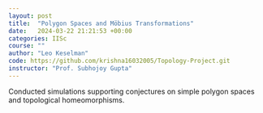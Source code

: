 ```yaml
---
layout: post
title:  "Polygon Spaces and Möbius Transformations"
date:   2024-03-22 21:21:53 +00:00
categories: IISc
course: ""
author: "Leo Keselman"
code: https://github.com/krishna16032005/Topology-Project.git
instructor: "Prof. Subhojoy Gupta"
---
```

Conducted simulations supporting conjectures on simple polygon spaces and topological
homeomorphisms.